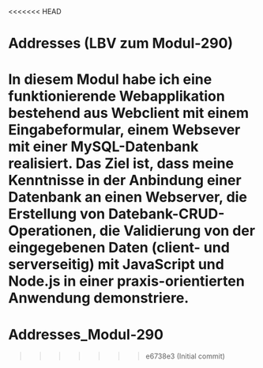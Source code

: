 <<<<<<< HEAD
# Addresses (LBV zum Modul-290)

In diesem Modul habe ich eine funktionierende Webapplikation bestehend aus Webclient mit einem Eingabeformular, einem Websever mit einer MySQL-Datenbank realisiert. Das Ziel ist, dass meine Kenntnisse in der Anbindung einer Datenbank an einen Webserver, die Erstellung von Datebank-CRUD-Operationen, die Validierung von der eingegebenen Daten (client- und serverseitig) mit JavaScript und Node.js in einer praxis-orientierten Anwendung demonstriere.
=======
# Addresses_Modul-290
>>>>>>> e6738e3 (Initial commit)
